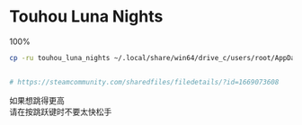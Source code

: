 # Touhou Luna Nights



100%


```sh
cp -ru touhou_luna_nights ~/.local/share/win64/drive_c/users/root/AppData/Local/


# https://steamcommunity.com/sharedfiles/filedetails/?id=1669073608
```

如果想跳得更高 <br />
请在按跳跃键时不要太快松手 <br />


